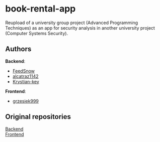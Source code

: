 # book-rental-app
 
Reupload of a university group project (Advanced Programming Techniques) as an app for security analysis in another university project (Computer Systems Security).

## Authors
**Backend**:
- [FeedSnow](https://github.com/FeedSnow)
- [alcatraz1142](https://github.com/alcatraz1142)
- [Krystian-key](https://github.com/Krystian-key)

**Frontend**:
- [grzesiek999](https://github.com/grzesiek999)

## Original repositories
[Backend](https://github.com/Krystian-key/Book-rental) \
[Frontend](https://github.com/grzesiek999/ztp_frontapp)
